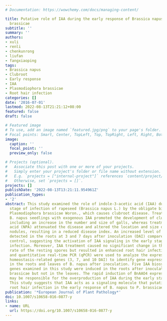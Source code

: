 ```yaml
---
# Documentation: https://wowchemy.com/docs/managing-content/

title: Putative role of IAA during the early response of Brassica napus L. to Plasmodiophora
  brassicae
subtitle: ''
summary: ''
authors:
- xuli
- renli
- chenkunrong
- liufan
- fangxiaoping
tags:
- Brassica napus
- Clubroot
- Early response
- IAA
- Plasmodiophora brassicae
- Root hair infection
categories: []
date: '2016-07-01'
lastmod: 2022-08-13T21:21:12+08:00
featured: false
draft: false

# Featured image
# To use, add an image named `featured.jpg/png` to your page's folder.
# Focal points: Smart, Center, TopLeft, Top, TopRight, Left, Right, BottomLeft, Bottom, BottomRight.
image:
  caption: ''
  focal_point: ''
  preview_only: false

# Projects (optional).
#   Associate this post with one or more of your projects.
#   Simply enter your project's folder or file name without extension.
#   E.g. `projects = ["internal-project"]` references `content/project/deep-learning/index.md`.
#   Otherwise, set `projects = []`.
projects: []
publishDate: '2022-08-13T13:21:11.954961Z'
publication_types:
- '2'
abstract: This study examined the role of indole-3-acetic acid (IAA) during the early
  stage of infection of rapeseed (Brassica napus L.) by the obligate biotrophic protist
  Plasmodiophora brassicae Woron., which causes clubroot disease. Treatment of infected
  B. napus seedlings with exogenous IAA promoted the development of clubroot disease,
  including an increase in the number and size of galls, whereas treatment with N-1-naphthylphthalamic
  acid (NPA) attenuated the disease and altered the location and size of the root
  nodules, resulting in a reduced disease index. An increased level of free IAA was
  detected in the roots at 3 and 7 days after inoculation (DAI) compared with the
  control, suggesting the activation of IAA signaling in the early stage of P. brassicae
  infection. Moreover, IAA treatment caused no significant change in the germination
  rate of the resting spores but resulted in enhanced root hair infection. RT–PCR
  and quantitative real-time PCR (qPCR) were used to analyze the expression of IAA
  homeostasis-related genes (3, 7, and 10 DAI) to identify gene expression patterns
  in the roots and leaves of B. napus after inoculation. Five IAA biosynthesis-related
  genes examined in this study were induced in the roots after inoculation with P.
  brassicae but not in the leaves. The rapid induction of BnAAO4 expression at 3 DAI
  may be responsible for the overproduction of IAA during the early stages of infection.
  This study suggests that IAA acts as a signaling molecule that putatively stimulates
  root hair infection in the early response of B. napus to P. brassicae infection.
publication: '*European Journal of Plant Pathology*'
doi: 10.1007/s10658-016-0877-y
links:
- name: URL
  url: https://doi.org/10.1007/s10658-016-0877-y
---
```

